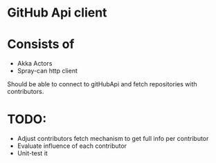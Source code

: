 GitHub Api client 
===========================

# Consists of 

* Akka Actors
* Spray-can http client

Should be able to connect to gitHubApi and fetch repositories with contributors.

# TODO: 
* Adjust contributors fetch mechanism to get full info per contributor
* Evaluate influence of each contributor
* Unit-test it 


